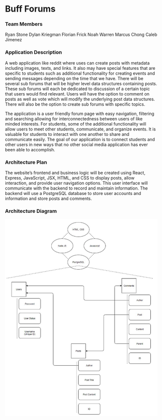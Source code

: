 # Buff Forums

### Team Members
Ryan Stone
Dylan Kriegman
Florian Frick
Noah Warren
Marcus Chong
Caleb Jimenez

### Application Description
A web application like reddit where uses can create posts with metadata including images, texts, and links.
It also may have special features that are specific to students such as additional functionality for creating events and sending messages depending on the time that we have.
There will be several sub forums that will be higher level data structures containing posts.
These sub forums will each be dedicated to discussion of a certain topic that users would find relevant.
Users will have the option to comment on posts as well as vote which will modify the underlying post data structures.
There will also be the option to create sub forums with specific topics.

The application is a user friendly forum page with easy navigation, filtering and searching allowing for interconnectedness between users of like minded interests.
For students, some of the additional functionality will allow users to meet other students, communicate, and organize events.
It is valuable for students to interact with one another to share and communicate easily.
The goal of our application is to connect students and other users in new ways that no other social media application has ever been able to accomplish. 

### Architecture Plan
The website’s frontend and business logic will be created using React, Express, JavaScript, JSX, HTML, and CSS to display posts, allow interaction, and provide user navigation options.
This user interface will communicate with the backend to record and maintain information.
The backend will use a PostgreSQL database to store user accounts and information and store posts and comments.

### Architecture Diagram
![Architecture Diagram](https://github.com/CSCI-3308-CU-Boulder/3308SP21_section014_2/blob/1fca83d33efaa0da43fa08665fe7485d671f0e98/Architecture%20Diagram.JPG)
